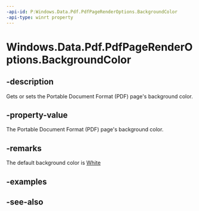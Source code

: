 ----api-id: P:Windows.Data.Pdf.PdfPageRenderOptions.BackgroundColor
-api-type: winrt property
---<!-- Property syntaxpublic Windows.UI.Color BackgroundColor { get;  set; }--># Windows.Data.Pdf.PdfPageRenderOptions.BackgroundColor## -descriptionGets or sets the Portable Document Format (PDF) page's background color.## -property-valueThe Portable Document Format (PDF) page's background color.## -remarksThe default background color is [White](../windows.ui/colors_white.md)## -examples## -see-also